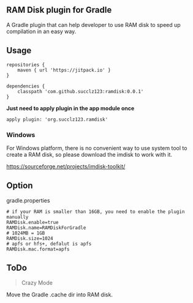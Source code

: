 ## RAM Disk plugin for Gradle

A Gradle plugin that can help developer to use RAM disk to speed up compilation in an easy way.

## Usage

~~~
repositories {
    maven { url 'https://jitpack.io' }
}
~~~

~~~
dependencies {
    classpath 'com.github.succlz123:ramdisk:0.0.1'
}
~~~

**Just need to apply plugin in the app module once**
~~~
apply plugin: 'org.succlz123.ramdisk'
~~~

### Windows

For Windows platform, there is no convenient way to use system tool to create a RAM disk, so please download the imdisk to work with it.

https://sourceforge.net/projects/imdisk-toolkit/

## Option

gradle.properties

~~~
# if your RAM is smaller than 16GB, you need to enable the plugin manually
RAMDisk.enable=true
RAMDisk.name=RAMDiskForGradle
# 1024MB = 1GB
RAMDisk.size=1024
# apfs or hfs+, defalut is apfs
RAMDisk.mac.format=apfs
~~~

## ToDo

> Crazy Mode

Move the Gradle .cache dir into RAM disk.